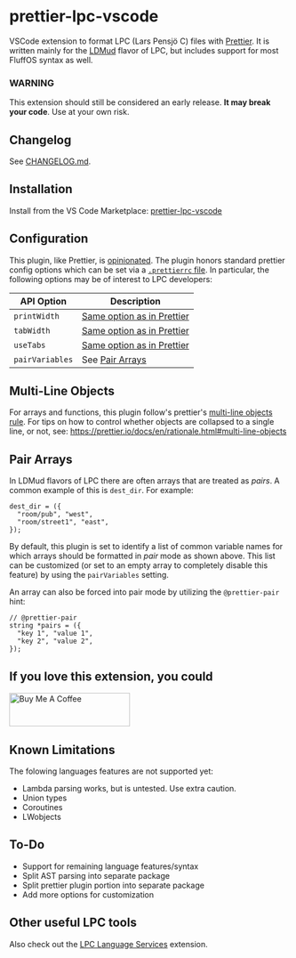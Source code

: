 # prettier-lpc-vscode
VSCode extension to format LPC (Lars Pensjö C) files with [Prettier](https://prettier.io/). It is written mainly for the [LDMud](http://www.ldmud.eu/) flavor of LPC, but includes support for most FluffOS syntax as well.

### WARNING 
This extension should still be considered an early release. **It may break your code**. Use at your own risk.

## Changelog

See [CHANGELOG.md](CHANGELOG.md).

## Installation
Install from the VS Code Marketplace: [prettier-lpc-vscode](https://marketplace.visualstudio.com/items?itemName=jlchmura.prettier-lpc-vscode)

## Configuration

This plugin, like Prettier, is
[opinionated](https://prettier.io/docs/en/option-philosophy.html). The plugin honors standard prettier config options which 
can be set via a [`.prettierrc` file](https://prettier.io/docs/en/configuration.html). In particular, the following
options may be of interest to LPC developers:

| API Option           | Description                                                                        |
| -------------------- | ---------------------------------------------------------------------------------- |
| `printWidth`         | [Same option as in Prettier](https://prettier.io/docs/en/options.html#print-width) |
| `tabWidth`           | [Same option as in Prettier](https://prettier.io/docs/en/options.html#tab-width)   |
| `useTabs`            | [Same option as in Prettier](https://prettier.io/docs/en/options.html#tabs)        |
| `pairVariables`      | See [Pair Arrays](#pair-arrays) |

## Multi-Line Objects

For arrays and functions, this plugin follow's prettier's [multi-line objects rule](https://prettier.io/docs/en/rationale.html#multi-line-objects). For tips on how to control whether objects
are collapsed to a single line, or not, see: https://prettier.io/docs/en/rationale.html#multi-line-objects

## Pair Arrays
In LDMud flavors of LPC there are often arrays that are treated as _pairs_. A common example of this is `dest_dir`. For example:
```
dest_dir = ({
  "room/pub", "west",
  "room/street1", "east",
});
```
By default, this plugin is set to identify a list of common variable names for which arrays should be formatted in _pair_ mode as shown above. This list can be customized (or set to an empty array to completely disable this feature) by using the `pairVariables` setting.

An array can also be forced into pair mode by utilizing the `@prettier-pair` hint:
```
// @prettier-pair
string *pairs = ({
  "key 1", "value 1",
  "key 2", "value 2",
});
```
## If you love this extension, you could

[<img src="https://cdn.buymeacoffee.com/buttons/v2/default-yellow.png" alt="Buy Me A Coffee" style="height: 60px !important;width: 217px !important;" >](https://www.buymeacoffee.com/jlchmura)

## Known Limitations
The folowing languages features are not supported yet:
- Lambda parsing works, but is untested. Use extra caution.
- Union types
- Coroutines 
- LWobjects

## To-Do
- Support for remaining language features/syntax
- Split AST parsing into separate package
- Split prettier plugin portion into separate package
- Add more options for customization

## Other useful LPC tools

Also check out the [LPC Language Services](https://marketplace.visualstudio.com/items?itemName=jlchmura.lpc) extension.
